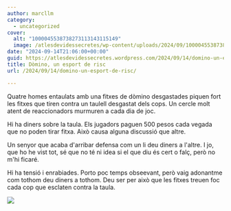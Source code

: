 ```yaml
---
author: marcllm
category:
  - uncategorized
cover:
  alt: "1000045538738273113143115149"
  image: /atlesdevidessecretes/wp-content/uploads/2024/09/1000045538738273113143115149.jpg
date: "2024-09-14T21:06:00+00:00"
guid: https://atlesdevidessecretes.wordpress.com/2024/09/14/domino-un-esport-de-risc/
title: Dòmino, un esport de risc
url: /2024/09/14/domino-un-esport-de-risc/

---
```

Quatre homes entaulats amb una fitxes de dòmino desgastades piquen fort les fitxes que tiren contra un taulell desgastat dels cops. Un cercle molt atent de reaccionadors murmuren a cada dia de joc.

Hi ha diners sobre la taula. Els jugadors paguen 500 pesos cada vegada que no poden tirar fitxa. Això causa alguna discussió que altre.

Un senyor que acaba d'arribar defensa com un li deu diners a l'altre. I jo, que ho he vist tot, sé que no té ni idea si el que diu és cert o falç, però no m'hi ficaré.

Hi ha tensió i enrabiades. Porto poc temps obseevant, però vaig adonantme com tothom deu diners a tothom. Deu ser per això que les fitxes treuen foc cada cop que esclaten contra la taula.

![](/atlesdevidessecretes/wp-content/uploads/2024/09/1000045538738273113143115149.jpg)
